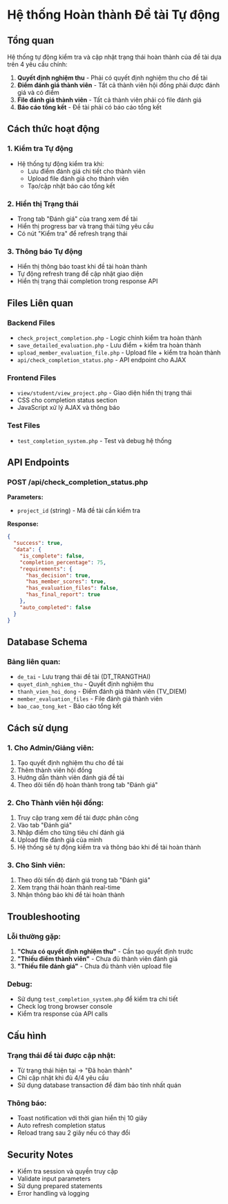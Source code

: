 # Hệ thống Hoàn thành Đề tài Tự động

## Tổng quan
Hệ thống tự động kiểm tra và cập nhật trạng thái hoàn thành của đề tài dựa trên 4 yêu cầu chính:

1. **Quyết định nghiệm thu** - Phải có quyết định nghiệm thu cho đề tài
2. **Điểm đánh giá thành viên** - Tất cả thành viên hội đồng phải được đánh giá và có điểm
3. **File đánh giá thành viên** - Tất cả thành viên phải có file đánh giá
4. **Báo cáo tổng kết** - Đề tài phải có báo cáo tổng kết

## Cách thức hoạt động

### 1. Kiểm tra Tự động
- Hệ thống tự động kiểm tra khi:
  - Lưu điểm đánh giá chi tiết cho thành viên
  - Upload file đánh giá cho thành viên  
  - Tạo/cập nhật báo cáo tổng kết

### 2. Hiển thị Trạng thái
- Trong tab "Đánh giá" của trang xem đề tài
- Hiển thị progress bar và trạng thái từng yêu cầu
- Có nút "Kiểm tra" để refresh trạng thái

### 3. Thông báo Tự động
- Hiển thị thông báo toast khi đề tài hoàn thành
- Tự động refresh trang để cập nhật giao diện
- Hiển thị trạng thái completion trong response API

## Files Liên quan

### Backend Files
- `check_project_completion.php` - Logic chính kiểm tra hoàn thành
- `save_detailed_evaluation.php` - Lưu điểm + kiểm tra hoàn thành  
- `upload_member_evaluation_file.php` - Upload file + kiểm tra hoàn thành
- `api/check_completion_status.php` - API endpoint cho AJAX

### Frontend Files  
- `view/student/view_project.php` - Giao diện hiển thị trạng thái
- CSS cho completion status section
- JavaScript xử lý AJAX và thông báo

### Test Files
- `test_completion_system.php` - Test và debug hệ thống

## API Endpoints

### POST /api/check_completion_status.php
**Parameters:**
- `project_id` (string) - Mã đề tài cần kiểm tra

**Response:**
```json
{
  "success": true,
  "data": {
    "is_complete": false,
    "completion_percentage": 75,
    "requirements": {
      "has_decision": true,
      "has_member_scores": true, 
      "has_evaluation_files": false,
      "has_final_report": true
    },
    "auto_completed": false
  }
}
```

## Database Schema

### Bảng liên quan:
- `de_tai` - Lưu trạng thái đề tài (DT_TRANGTHAI)
- `quyet_dinh_nghiem_thu` - Quyết định nghiệm thu
- `thanh_vien_hoi_dong` - Điểm đánh giá thành viên (TV_DIEM)
- `member_evaluation_files` - File đánh giá thành viên
- `bao_cao_tong_ket` - Báo cáo tổng kết

## Cách sử dụng

### 1. Cho Admin/Giảng viên:
1. Tạo quyết định nghiệm thu cho đề tài
2. Thêm thành viên hội đồng
3. Hướng dẫn thành viên đánh giá đề tài
4. Theo dõi tiến độ hoàn thành trong tab "Đánh giá"

### 2. Cho Thành viên hội đồng:
1. Truy cập trang xem đề tài được phân công
2. Vào tab "Đánh giá" 
3. Nhập điểm cho từng tiêu chí đánh giá
4. Upload file đánh giá của mình
5. Hệ thống sẽ tự động kiểm tra và thông báo khi đề tài hoàn thành

### 3. Cho Sinh viên:
1. Theo dõi tiến độ đánh giá trong tab "Đánh giá"
2. Xem trạng thái hoàn thành real-time
3. Nhận thông báo khi đề tài hoàn thành

## Troubleshooting

### Lỗi thường gặp:
1. **"Chưa có quyết định nghiệm thu"** - Cần tạo quyết định trước
2. **"Thiếu điểm thành viên"** - Chưa đủ thành viên đánh giá
3. **"Thiếu file đánh giá"** - Chưa đủ thành viên upload file

### Debug:
- Sử dụng `test_completion_system.php` để kiểm tra chi tiết
- Check log trong browser console
- Kiểm tra response của API calls

## Cấu hình

### Trạng thái đề tài được cập nhật:
- Từ trạng thái hiện tại → "Đã hoàn thành"
- Chỉ cập nhật khi đủ 4/4 yêu cầu
- Sử dụng database transaction để đảm bảo tính nhất quán

### Thông báo:
- Toast notification với thời gian hiển thị 10 giây
- Auto refresh completion status
- Reload trang sau 2 giây nếu có thay đổi

## Security Notes
- Kiểm tra session và quyền truy cập
- Validate input parameters
- Sử dụng prepared statements
- Error handling và logging
